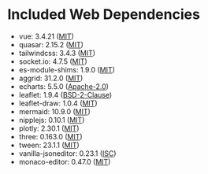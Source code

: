 # Included Web Dependencies

- vue: 3.4.21 ([MIT](https://opensource.org/licenses/MIT))
- quasar: 2.15.2 ([MIT](https://opensource.org/licenses/MIT))
- tailwindcss: 3.4.3 ([MIT](https://opensource.org/licenses/MIT))
- socket.io: 4.7.5 ([MIT](https://opensource.org/licenses/MIT))
- es-module-shims: 1.9.0 ([MIT](https://opensource.org/licenses/MIT))
- aggrid: 31.2.0 ([MIT](https://opensource.org/licenses/MIT))
- echarts: 5.5.0 ([Apache-2.0](https://opensource.org/licenses/Apache-2.0))
- leaflet: 1.9.4 ([BSD-2-Clause](https://opensource.org/licenses/BSD-2-Clause))
- leaflet-draw: 1.0.4 ([MIT](https://opensource.org/licenses/MIT))
- mermaid: 10.9.0 ([MIT](https://opensource.org/licenses/MIT))
- nipplejs: 0.10.1 ([MIT](https://opensource.org/licenses/MIT))
- plotly: 2.30.1 ([MIT](https://opensource.org/licenses/MIT))
- three: 0.163.0 ([MIT](https://opensource.org/licenses/MIT))
- tween: 23.1.1 ([MIT](https://opensource.org/licenses/MIT))
- vanilla-jsoneditor: 0.23.1 ([ISC](https://opensource.org/licenses/ISC))
- monaco-editor: 0.47.0 ([MIT](https://opensource.org/licenses/MIT))
